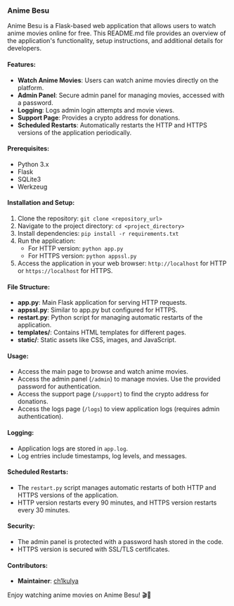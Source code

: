### Anime Besu

Anime Besu is a Flask-based web application that allows users to watch anime movies online for free. This README.md file provides an overview of the application's functionality, setup instructions, and additional details for developers.

#### Features:

- **Watch Anime Movies**: Users can watch anime movies directly on the platform.
- **Admin Panel**: Secure admin panel for managing movies, accessed with a password.
- **Logging**: Logs admin login attempts and movie views.
- **Support Page**: Provides a crypto address for donations.
- **Scheduled Restarts**: Automatically restarts the HTTP and HTTPS versions of the application periodically.

#### Prerequisites:

- Python 3.x
- Flask
- SQLite3
- Werkzeug

#### Installation and Setup:

1. Clone the repository: `git clone <repository_url>`
2. Navigate to the project directory: `cd <project_directory>`
3. Install dependencies: `pip install -r requirements.txt`
4. Run the application:
   - For HTTP version: `python app.py`
   - For HTTPS version: `python appssl.py`
5. Access the application in your web browser: `http://localhost` for HTTP or `https://localhost` for HTTPS.

#### File Structure:

- **app.py**: Main Flask application for serving HTTP requests.
- **appssl.py**: Similar to app.py but configured for HTTPS.
- **restart.py**: Python script for managing automatic restarts of the application.
- **templates/**: Contains HTML templates for different pages.
- **static/**: Static assets like CSS, images, and JavaScript.

#### Usage:

- Access the main page to browse and watch anime movies.
- Access the admin panel (`/admin`) to manage movies. Use the provided password for authentication.
- Access the support page (`/support`) to find the crypto address for donations.
- Access the logs page (`/logs`) to view application logs (requires admin authentication).

#### Logging:

- Application logs are stored in `app.log`.
- Log entries include timestamps, log levels, and messages.

#### Scheduled Restarts:

- The `restart.py` script manages automatic restarts of both HTTP and HTTPS versions of the application.
- HTTP version restarts every 90 minutes, and HTTPS version restarts every 30 minutes.

#### Security:

- The admin panel is protected with a password hash stored in the code.
- HTTPS version is secured with SSL/TLS certificates.

#### Contributors:

- **Maintainer**: [ch1kulya](https://github.com/ch1kulya)

Enjoy watching anime movies on Anime Besu! 🎬🍿
